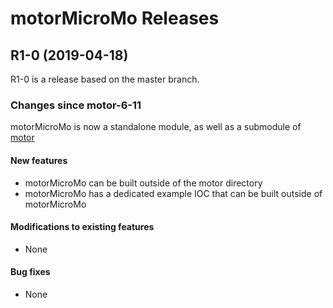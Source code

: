 # motorMicroMo Releases

## __R1-0 (2019-04-18)__
R1-0 is a release based on the master branch.  

### Changes since motor-6-11

motorMicroMo is now a standalone module, as well as a submodule of [motor](https://github.com/epics-modules/motor)

#### New features
* motorMicroMo can be built outside of the motor directory
* motorMicroMo has a dedicated example IOC that can be built outside of motorMicroMo

#### Modifications to existing features
* None

#### Bug fixes
* None
